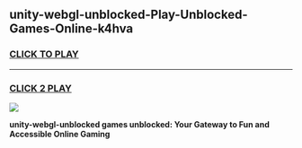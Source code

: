 
## unity-webgl-unblocked-Play-Unblocked-Games-Online-k4hva
<h3>
<a href="https://premium76.site?title=unity-webgl-unblocked&ref=25A">CLICK TO PLAY</a></h3>
<hr>

<h3>
<a href="https://premium76.site?title=unity-webgl-unblocked&ref=25A">CLICK 2 PLAY</a>
  
</h3>

<a href="https://premium76.site?title=unity-webgl-unblocked&ref=25A"><img src="https://clearcache.store/games.png"></a>


**unity-webgl-unblocked games unblocked: Your Gateway to Fun and Accessible Online Gaming**
